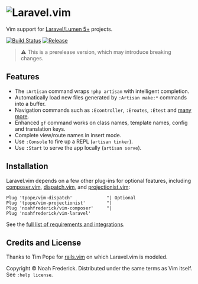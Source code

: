 # ![Laravel.vim](https://noahfrederick.com/pi/vim-laravel-888by140-40a40a.png)

Vim support for [Laravel/Lumen 5+][laravel] projects.

[![Build Status][buildimg]](https://travis-ci.org/noahfrederick/vim-laravel)
[![Release][release]](https://github.com/noahfrederick/vim-laravel/releases)

> :warning: This is a prerelease version, which may introduce breaking changes.

[laravel]:  https://laravel.com/
[buildimg]: https://img.shields.io/travis/noahfrederick/vim-laravel/master.svg
[release]:  https://img.shields.io/github/tag/noahfrederick/vim-laravel.svg?maxAge=2592000

## Features

* The `:Artisan` command wraps `!php artisan` with intelligent completion.
* Automatically load new files generated by `:Artisan make:*` commands into a buffer.
* Navigation commands such as `:Econtroller`, `:Eroutes`, `:Etest` and [many more][wiki-navigation].
* Enhanced `gf` command works on class names, template names, config and translation keys.
* Complete view/route names in insert mode.
* Use `:Console` to fire up a REPL (`artisan tinker`).
* Use `:Start` to serve the app locally (`artisan serve`).

[wiki-navigation]: https://github.com/noahfrederick/vim-laravel/wiki/Navigation-Commands

## Installation

Laravel.vim depends on a few other plug-ins for optional features, including
[composer.vim][vim-composer], [dispatch.vim][dispatch], and
[projectionist.vim][projectionist]:

	Plug 'tpope/vim-dispatch'             "| Optional
	Plug 'tpope/vim-projectionist'        "|
	Plug 'noahfrederick/vim-composer'     "|
	Plug 'noahfrederick/vim-laravel'

See the [full list of requirements and integrations][wiki-requirements].

[wiki-requirements]: https://github.com/noahfrederick/vim-laravel/wiki/Requirements

## Credits and License

Thanks to Tim Pope for [rails.vim][rails] on which Laravel.vim is modeled.

Copyright © Noah Frederick. Distributed under the same terms as Vim itself.
See `:help license`.

[vim-composer]: https://github.com/noahfrederick/vim-composer
[projectionist]: https://github.com/tpope/vim-projectionist
[dispatch]: https://github.com/tpope/vim-dispatch
[rails]: https://github.com/tpope/vim-rails
